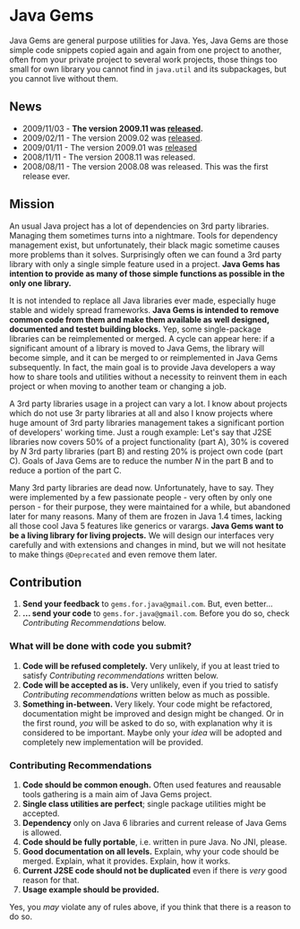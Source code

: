 # Java Gems #

Java Gems are general purpose utilities for Java. Yes, Java Gems are those simple code snippets copied again and again from one project to another, often from your private project to several work projects, those things too small for own library you cannot find in `java.util` and its subpackages, but you cannot live without them.

## News ##

  * 2009/11/03 - **The version 2009.11 was [released](http://code.google.com/p/javagems/wiki/ReleaseNotes2009_11).**
  * 2009/02/11 - The version 2009.02 was [released](http://code.google.com/p/javagems/wiki/ReleaseNotes2009_02).
  * 2009/01/11 - The version 2009.01 was [released](http://code.google.com/p/javagems/wiki/ReleaseNotes2009_01)
  * 2008/11/11 - The version 2008.11 was released.
  * 2008/08/11 - The version 2008.08 was released. This was the first release ever.

## Mission ##

An usual Java project has a lot of dependencies on 3rd party libraries. Managing them sometimes turns into a nightmare. Tools for dependency management exist, but unfortunately, their black magic sometime causes more problems than it solves. Surprisingly often we can found a 3rd party library with only a single simple feature used in a project. **Java Gems has intention to provide as many of those simple functions as possible in the only one library.**

It is not intended to replace all Java libraries ever made, especially huge stable and widely spread frameworks. **Java Gems is intended to remove common code from them and make them available as well designed, documented and testet building blocks.** Yep, some single-package libraries can be reimplemented or merged. A cycle can appear here: if a significant amount of a library is moved to Java Gems, the library will become simple, and it can be merged to or reimplemented in Java Gems subsequently. In fact, the main goal is to provide Java developers a way how to share tools and utilities without a necessity to reinvent them in each project or when moving to another team or changing a job.

A 3rd party libraries usage in a project can vary a lot. I know about projects which do not use 3r party libraries at all and also I know projects where huge amount of 3rd party libraries management takes a significant portion of developers' working time. Just a rough example: Let's say that J2SE libraries now covers 50% of a project functionality (part A), 30% is covered by _N_ 3rd party libraries (part B) and resting 20% is project own code (part C). Goals of Java Gems are to reduce the number _N_ in the part B and to reduce a portion of the part C.

Many 3rd party libraries are dead now. Unfortunately, have to say. They were implemented by a few passionate people - very often by only one person - for their purpose, they were maintained for a while, but abandoned later for many reasons. Many of them are frozen in Java 1.4 times, lacking all those cool Java 5 features like generics or varargs. **Java Gems want to be a living library for living projects.** We will design our interfaces very carefully and with extensions and changes in mind, but we will not hesitate to make things `@Deprecated` and even remove them later.

## Contribution ##

  1. **Send your feedback** to `gems.for.java@gmail.com`. But, even better...
  1. **... send your code** to `gems.for.java@gmail.com`. Before you do so, check _Contributing Recommendations_ below.

### What will be done with code you submit? ###

  1. **Code will be refused completely.** Very unlikely, if you at least tried to satisfy _Contributing recommendations_ written below.
  1. **Code will be accepted as is.** Very unlikely, even if you tried to satisfy _Contributing recommendations_ written below as much as possible.
  1. **Something in-between.** Very likely. Your code might be refactored, documentation might be improved and design might be changed. Or in the first round, _you_ will be asked to do so, with explanation why it is considered to be important. Maybe only your _idea_ will be adopted and completely new implementation will be provided.

### Contributing Recommendations ###

  1. **Code should be common enough.** Often used features and reausable tools gathering is a main aim of Java Gems project.
  1. **Single class utilities are perfect**; single package utilities might be accepted.
  1. **Dependency** only on Java 6 libraries and current release of Java Gems is allowed.
  1. **Code should be fully portable**, i.e. written in pure Java. No JNI, please.
  1. **Good documentation on all levels.** Explain, why your code should be merged. Explain, what it provides. Explain, how it works.
  1. **Current J2SE code should not be duplicated** even if there is _very_ good reason for that.
  1. **Usage example should be provided.**

Yes, you _may_ violate any of rules above, if you think that there is a reason to do so.
